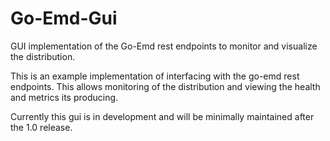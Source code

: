 Go-Emd-Gui
==========

GUI implementation of the Go-Emd rest endpoints to monitor and visualize the distribution.

This is an example implementation of interfacing with the go-emd rest endpoints.  This allows monitoring of the distribution and viewing the health and metrics its producing.

Currently this gui is in development and will be minimally maintained after the 1.0 release.
